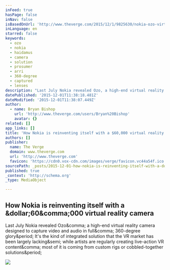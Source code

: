 ```yaml
---
inFeed: true
hasPage: false
inNav: false
isBasedOnUrl: 'http://www.theverge.com/2015/12/1/9825630/nokia-ozo-virtual-reality-camera-price'
inLanguage: en
starred: false
keywords:
  - ozo
  - nokia
  - haidamus
  - camera
  - solution
  - prosumer
  - arri
  - 360-degree
  - captured
  - lenses
description: "Last July Nokia revealed Ozo, a high-end virtual reality camera designed to capture video and audio in full, 360-degree glory. It's the kind of integrated solution that the VR market has been largely lacking; while artists are regularly creating live-action VR content, most of it is coming from custom rigs or cobbled-together solutions."
datePublished: '2015-12-01T11:38:18.481Z'
dateModified: '2015-12-01T11:38:07.449Z'
author:
  - name: Bryan Bishop
    url: 'http://www.theverge.com/users/Bryan%20Bishop'
    avatar: {}
related: []
app_links: []
title: 'How Nokia is reinventing itself with a $60,000 virtual reality camera'
authors: []
publisher:
  name: The Verge
  domain: www.theverge.com
  url: 'http://www.theverge.com'
  favicon: 'https://cdn0.vox-cdn.com/images/verge/favicon.vc44a54f.ico'
sourcePath: _posts/2015-12-01-how-nokia-is-reinventing-itself-with-a-dollar60000-virtual-reali.md
published: true
_context: 'http://schema.org'
_type: MediaObject

---
```

<article style=""><h1>How Nokia is reinventing itself with a &amp;dollar;60&amp;comma;000 virtual reality camera</h1><p>Last July Nokia revealed Ozo&amp;comma; a high-end virtual reality camera designed to capture video and audio in full&amp;comma; 360-degree glory&amp;period; It's the kind of integrated solution that the VR market has been largely lacking&amp;semi; while artists are regularly creating live-action VR content&amp;comma; most of it is coming from custom rigs or cobbled-together solutions&amp;period;</p><img src="https://cdn2.vox-cdn.com/thumbor/wXvyqrSpaOvttESZ6BrqUIm2mCY=/cdn0.vox-cdn.com/uploads/chorus_asset/file/4311963/DSC_0102-2040b.0.jpg" /></article>
